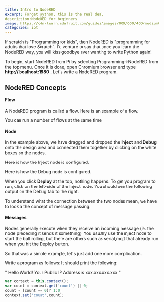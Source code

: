 ```yaml
---
title: Intro to NodeRED
excerpt: Forget python, this is the real deal
description:NodeRED for beginners
image: https://cdn-learn.adafruit.com/guides/images/000/000/483/medium800/node-red-screenshot.png
categories: iot
---
```


If scratch is "Programming for kids", then NodeRED is "programming for adults that love Scratch". I'd venture to say that once you learn 
the NodeRED way, you will kiss goodbye ever wanting to write Python again!


To begin, start NodeRED from Pi by selecting Programming->NodeRED from the top menu. Once it is done, open Chromium browser and type 
**http://localhost:1880** . Let's write a NodeRED program.

## NodeRED Concepts

#### Flow
A NodeRED program is called a flow. Here is an example of a flow.

You can run a number of flows at the same time.

#### Node
In the example above, we have dragged and dropped the **Inject** and **Debug** onto the design area and connected them together by clicking 
on the white boxes on the nodes. 

Here is how the Inject node is configured.


Here is how the Debug node is configured.


When you click **Deploy** at the top, nothing happens. To get you program to run, click on the left-side of the Inject node. You should see
the following output on the Debug tab to the right.

To understand what the connection between the two nodes mean, we have to look a the concept of message passing.

#### Messages

Nodes generally execute when they receive an incoming message (ie. the node preceding it sends it something). You usually use the inject
node to start the ball rolling, but there are others such as serial,mqtt that already run when you hit the Deploy button.


So that was a simple example, let's just add one more complication.

Write a program as follows: It should print the following:

"
Hello World!
Your Public IP Address is xxx.xxx.xxx.xxx
"

```javascript
var context = this.context();
var count = context.get('count') || 0;
count = (count == 0)? 1:0;
context.set('count',count);
```

